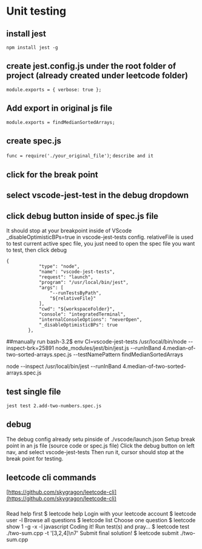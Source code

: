 # Unit testing
## install jest
`npm install jest -g`
## create jest.config.js under the root folder of project (already created under leetcode folder)
`module.exports = { verbose: true };`
## Add export in original js file
`module.exports = findMedianSortedArrays;`
## create spec.js
`func = require('./your_original_file')`;
`describe and it`
## click for the break point
## select vscode-jest-test in the debug dropdown
## click debug button inside of spec.js file
It should stop at your breakpoint inside of VScode
_disableOptimisticBPs=true in vscode-jest-tests config.
relativeFile is used to test current active spec file, you just need to open the spec file you want to test, then click debug
```Sample vscode config
{
            "type": "node",
            "name": "vscode-jest-tests",
            "request": "launch",
            "program": "/usr/local/bin/jest",
            "args": [
                "--runTestsByPath",
                "${relativeFile}"
            ],
            "cwd": "${workspaceFolder}",
            "console": "integratedTerminal",
            "internalConsoleOptions": "neverOpen",
            "_disableOptimisticBPs": true
        },

```
##manually run
bash-3.2$  env CI=vscode-jest-tests /usr/local/bin/node --inspect-brk=25891 node_modules/jest/bin/jest.js --runInBand 4.median-of-two-sorted-arrays.spec.js --testNamePattern findMedianSortedArrays 



node --inspect /usr/local/bin/jest --runInBand 4.median-of-two-sorted-arrays.spec.js 

## test single file
`jest test 2.add-two-numbers.spec.js`

## debug
The debug config already setu pinside of ./vscode/launch.json
Setup break point in an js file (source code or spec.js file)
Click the debug button on left nav, and select vscode-jest-tests
Then run it, cursor should stop at the break point for testing.

## leetcode cli commands
[https://github.com/skygragon/leetcode-cli](https://github.com/skygragon/leetcode-cli)
###
Read help first                         $ leetcode help
Login with your leetcode account        $ leetcode user -l
Browse all questions                    $ leetcode list
Choose one question                     $ leetcode show 1 -g -x -l javascript
Coding it!
Run test(s) and pray...                 $ leetcode test ./two-sum.cpp -t '[3,2,4]\n7'
Submit final solution!                  $ leetcode submit ./two-sum.cpp
